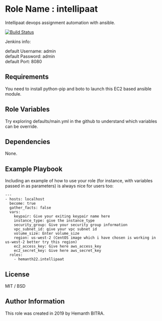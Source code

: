 Role Name : intellipaat
=========

Intellipaat devops assignment automation with ansible.

[![Build Status](https://travis-ci.org/hemanth22/ansible-role-intellipaat.svg?branch=master)](https://travis-ci.org/hemanth22/ansible-role-intellipaat)

Jenkins info:

default Username: admin  
default Password: admin  
default Port: 8080

Requirements
------------

You need to install python-pip and boto to launch this EC2 based ansible module.

Role Variables
--------------

Try exploring defaults/main.yml in the github to understand which variables can be override.

Dependencies
------------

None.

Example Playbook
----------------

Including an example of how to use your role (for instance, with variables passed in as parameters) is always nice for users too:

```
---
- hosts: localhost
  become: true
  gather_facts: false
  vars:
    keypair: Give your exiting keypair name here
    instance_type: give the instance_type
    security_group: Give your security group information
    vpc_subnet_id: give your vpc subnet id
    volume_size: Enter volume_size
    region: us-west-2 (CentOS image which i have chosen is working in us-west-2 better try this region)
    ec2_access_key: Give here aws_access_key
    ec2_secret_key: Give here aws_secret_key
  roles:
    - hemanth22.intellipaat
```

License
-------

MIT / BSD

Author Information
------------------

This role was created in 2019 by Hemanth BITRA.
